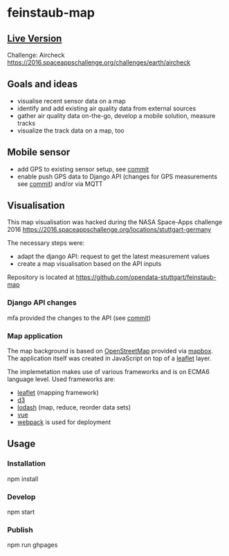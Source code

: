 # feinstaub-map

## [Live Version](http://opendata-stuttgart.github.io/feinstaub-map/)

Challenge: Aircheck 
https://2016.spaceappschallenge.org/challenges/earth/aircheck

## Goals and ideas

* visualise recent sensor data on a map
* identify and add existing air quality data from external sources
* gather air quality data on-the-go, develop a mobile solution, measure tracks
* visualize the track data on a map, too

## Mobile sensor

* add GPS to existing sensor setup, see [commit](https://github.com/opendata-stuttgart/sensors-software/commit/58ff3fc409eb353f7f1e25051d55f153be9601b7)
* enable push GPS data to Django API (changes for GPS measurements see [commit](https://github.com/opendata-stuttgart/feinstaub-api/commit/6b0a1d20685b5e9dd3dcb351e9b0b8860465e8df)) and/or via MQTT



## Visualisation

This map visualisation was hacked during the NASA Space-Apps challenge 2016
https://2016.spaceappschallenge.org/locations/stuttgart-germany

The necessary steps were:

* adapt the django API: request to get the latest measurement values
* create a map visualisation based on the API inputs

Repository is located at <https://github.com/opendata-stuttgart/feinstaub-map>

### Django API changes

mfa provided the changes to the API (see [commit](https://github.com/opendata-stuttgart/feinstaub-api/commit/3ebbce1b70d6454ff1371112fe14385c3d475b4b))

### Map application

The map background is based on [OpenStreetMap](http://openstreetmap.org/) provided via [mapbox](https://www.mapbox.com/).
The application itself was created in JavaScript on top of a [leaflet](http://leafletjs.com/) layer.

The implemetation makes use of various frameworks and is on ECMA6 language level.
Used frameworks are:

* [leaflet](http://leafletjs.com/) (mapping framework)
* [d3](https://d3js.org/)
* [lodash](https://lodash.com/) (map, reduce, reorder data sets)
* [vue](http://vuejs.org/)
* [webpack](https://webpack.github.io/) is used for deployment
## Usage

### Installation

npm install

### Develop

npm start

### Publish

npm run ghpages
